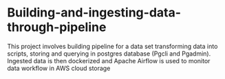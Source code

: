 # Building-and-ingesting-data-through-pipeline
This project involves building  pipeline for a data set transforming data into scripts, storing and querying in postgres database (Pgcli and Pgadmin). Ingested data is then dockerized and Apache Airflow is used to monitor data workflow in AWS cloud storage
